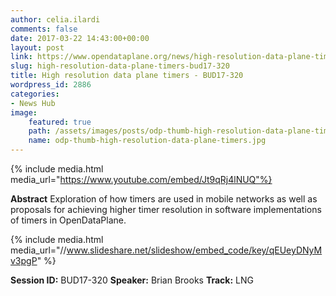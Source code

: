```yaml
---
author: celia.ilardi
comments: false
date: 2017-03-22 14:43:00+00:00
layout: post
link: https://www.opendataplane.org/news/high-resolution-data-plane-timers-bud17-320/
slug: high-resolution-data-plane-timers-bud17-320
title: High resolution data plane timers - BUD17-320
wordpress_id: 2886
categories:
- News Hub
image:
    featured: true
    path: /assets/images/posts/odp-thumb-high-resolution-data-plane-timers.jpg
    name: odp-thumb-high-resolution-data-plane-timers.jpg
---
```


{% include media.html media_url="https://www.youtube.com/embed/Jt9qRj4lNUQ"%}

**Abstract**
Exploration of how timers are used in mobile networks as well as proposals for achieving higher timer resolution in software implementations of timers in OpenDataPlane.

{% include media.html media_url="//www.slideshare.net/slideshow/embed_code/key/qEUeyDNyMv3pgP" %}

**Session ID:** BUD17-320
**Speaker:** Brian Brooks
**Track:** LNG
